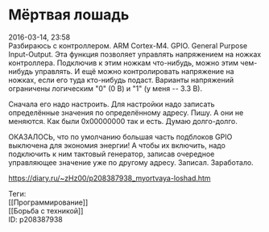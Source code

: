 Мёртвая лошадь
===============

   
 2016-03-14, 23:58   
  Разбираюсь с контроллером. ARM Cortex-M4. GPIO. General Purpose Input-Output. Эта функция позволяет управлять напряжением на ножках контроллера. Подключив к этим ножкам что-нибудь, можно этим чем-нибудь управлять. И ещё можно контролировать напряжение на ножках, если его туда кто-нибудь подаст. Варианты напряжений ограничены логическим "0" (0 В) и "1" (у меня -- 3.3 В).   
   
 Сначала его надо настроить. Для настройки надо записать определённые значения по определённому адресу. Пишу. А они не меняются. Как были 0x00000000 так и есть. Думаю долго-долго.   
   
 ОКАЗАЛОСЬ, что по умолчанию большая часть подблоков GPIO выключена для экономия энергии! А чтобы их включить, надо подключить к ним тактовый генератор, записав очередное управляющее значение уже по другому адресу. Записал. Заработало.   
    
 <https://diary.ru/~zHz00/p208387938_myortvaya-loshad.htm>   
   
 Теги:   
 [[Программирование]]   
 [[Борьба с техникой]]   
 ID: p208387938